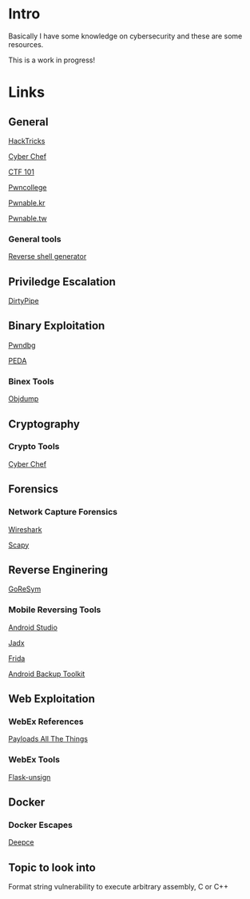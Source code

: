 # Intro

Basically I have some knowledge on cybersecurity and these are some resources.

This is a work in progress!

# Links

## General

[HackTricks](https://book.hacktricks.xyz/welcome/readme)

[Cyber Chef](https://gchq.github.io/CyberChef/)

[CTF 101](https://ctf101.org/)

[Pwncollege](https://pwn.college/)

[Pwnable.kr](https://pwnable.kr/)

[Pwnable.tw](https://pwnable.tw/)

### General tools

[Reverse shell generator](https://www.revshells.com/)


## Priviledge Escalation

[DirtyPipe](https://github.com/AlexisAhmed/CVE-2022-0847-DirtyPipe-Exploits)

## Binary Exploitation

[Pwndbg](https://github.com/pwndbg/pwndbg)
 
[PEDA](https://github.com/longld/peda)

### Binex Tools

[Objdump](https://man7.org/linux/man-pages/man1/objdump.1.html)

## Cryptography

### Crypto Tools

[Cyber Chef](https://gchq.github.io/CyberChef/)

## Forensics

### Network Capture Forensics

[Wireshark](https://www.wireshark.org/)

[Scapy](https://scapy.readthedocs.io/en/latest/introduction.html)

## Reverse Enginering

[GoReSym](https://github.com/mandiant/GoReSym)

### Mobile Reversing Tools

[Android Studio](https://developer.android.com/studio)

[Jadx](https://github.com/skylot/jadx)

[Frida](https://frida.re/docs/android/)

[Android Backup Toolkit](https://sourceforge.net/projects/android-backup-processor/)

## Web Exploitation

### WebEx References

[Payloads All The Things](https://swisskyrepo.github.io/PayloadsAllTheThings/)

### WebEx Tools

[Flask-unsign](https://book.hacktricks.xyz/network-services-pentesting/pentesting-web/flask)

## Docker

### Docker Escapes

[Deepce](https://github.com/stealthcopter/deepce)

## Topic to look into

Format string vulnerability to execute arbitrary assembly, C or C++

